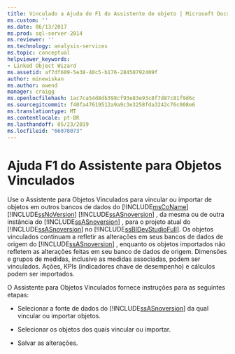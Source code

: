 ```yaml
---
title: Vinculado a Ajuda de F1 do Assistente de objeto | Microsoft Docs
ms.custom: ''
ms.date: 06/13/2017
ms.prod: sql-server-2014
ms.reviewer: ''
ms.technology: analysis-services
ms.topic: conceptual
helpviewer_keywords:
- Linked Object Wizard
ms.assetid: af7df609-5e38-40c5-b176-28450792409f
author: minewiskan
ms.author: owend
manager: craigg
ms.openlocfilehash: 1ac7ca54d8db398cf93e83e93c8f7d87c81f9d6c
ms.sourcegitcommit: f40fa47619512a9a9c3e3258fda3242c76c008e6
ms.translationtype: MT
ms.contentlocale: pt-BR
ms.lasthandoff: 05/23/2019
ms.locfileid: "66078073"
---
```

# <a name="linked-object-wizard-f1-help"></a>Ajuda F1 do Assistente para Objetos Vinculados
  Use o Assistente para Objetos Vinculados para vincular ou importar de objetos em outros bancos de dados do [!INCLUDE[msCoName](../includes/msconame-md.md)] [!INCLUDE[ssNoVersion](../includes/ssnoversion-md.md)] [!INCLUDE[ssASnoversion](../includes/ssasnoversion-md.md)] , da mesma ou de outra instância do [!INCLUDE[ssASnoversion](../includes/ssasnoversion-md.md)] , para o projeto atual do [!INCLUDE[ssASnoversion](../includes/ssasnoversion-md.md)] no [!INCLUDE[ssBIDevStudioFull](../includes/ssbidevstudiofull-md.md)]. Os objetos vinculados continuam a refletir as alterações em seus bancos de dados de origem do [!INCLUDE[ssASnoversion](../includes/ssasnoversion-md.md)] , enquanto os objetos importados não refletem as alterações feitas em seu banco de dados de origem. Dimensões e grupos de medidas, inclusive as medidas associadas, podem ser vinculados. Ações, KPIs (indicadores chave de desempenho) e cálculos podem ser importados.  
  
 O Assistente para Objetos Vinculados fornece instruções para as seguintes etapas:  
  
-   Selecionar a fonte de dados do [!INCLUDE[ssASnoversion](../includes/ssasnoversion-md.md)] da qual vincular ou importar objetos.  
  
-   Selecionar os objetos dos quais vincular ou importar.  
  
-   Salvar as alterações.  
  
  
